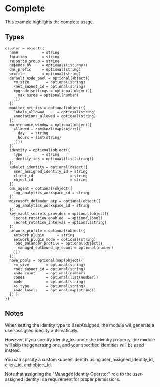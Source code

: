 # Complete

This example highlights the complete usage.

## Types

```hcl
cluster = object({
  name           = string
  location       = string
  resource_group = string
  depends_on     = optional(list(any))
  dns_prefix     = optional(string)
  profile        = optional(string)
  default_node_pool = optional(object({
    vm_size        = optional(string)
    vnet_subnet_id = optional(string)
    upgrade_settings = optional(object({
      max_surge = optional(number)
    }))
  }))
  monitor_metrics = optional(object({
    labels_allowed      = optional(string)
    annotations_allowed = optional(string)
  }))
  maintenance_window = optional(object({
    allowed = optional(map(object({
      day   = string
      hours = list(string)
    })))
  }))
  identity = optional(object({
    type         = string
    identity_ids = optional(list(string))
  }))
  kubelet_identity = optional(object({
    user_assigned_identity_id = string
    client_id                 = string
    object_id                 = string
  }))
  oms_agent = optional(object({
    log_analytics_workspace_id = string
  }))
  microsoft_defender_atp = optional(object({
    log_analytics_workspace_id = string
  }))
  key_vault_secrets_provider = optional(object({
    secret_rotation_enabled  = optional(bool)
    secret_rotation_interval = optional(string)
  }))
  network_profile = optional(object({
    network_plugin      = string
    network_plugin_mode = optional(string)
    load_balancer_profile = optional(object({
      managed_outbound_ip_count = optional(number)
    }))
  }))
  node_pools = optional(map(object({
    vm_size        = optional(string)
    vnet_subnet_id = optional(string)
    node_count     = optional(number)
    zones          = optional(list(number))
    mode           = optional(string)
    os_type        = optional(string)
    node_labels    = optional(map(string))
  })))
})
```

## Notes

When setting the identity type to UserAssigned, the module will generate a user-assigned identity automatically.

However, if you specify identity_ids under the identity property, the module will skip the generating one, and your specified identities will be used instead.

You can specify a custom kubelet identity using user_assigned_identity_id, client_id, and object_id.

Note that assigning the "Managed Identity Operator" role to the user-assigned identity is a requirement for proper permissions.
